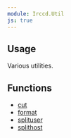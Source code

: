 ```yaml
---
module: Irccd.Util
js: true
---
```


## Usage

Various utilities.

## Functions

  - [cut](Irccd.Util.cut.html)
  - [format](Irccd.Util.format.html)
  - [splituser](Irccd.Util.splituser.html)
  - [splithost](Irccd.Util.splithost.html)
